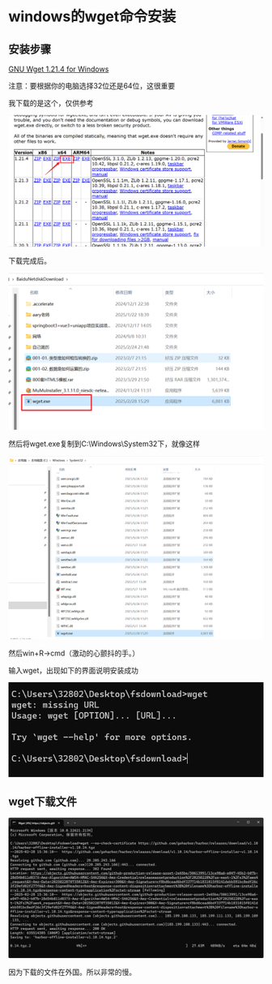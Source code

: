 # windows的wget命令安装



## 安装步骤

[GNU Wget 1.21.4 for Windows](https://eternallybored.org/misc/wget/)

注意：要根据你的电脑选择32位还是64位，这很重要

我下载的是这个，仅供参考

![image-20250228153119033](cmd03.assets/image-20250228153119033.png)



下载完成后。

![image-20250228153222907](cmd03.assets/image-20250228153222907.png)

 然后将wget.exe复制到C:\Windows\System32下，就像这样

![image-20250228153313645](cmd03.assets/image-20250228153313645.png)



然后win+R→cmd（激动的心颤抖的手。）

输入wget，出现如下的界面说明安装成功

![image-20250228153422994](cmd03.assets/image-20250228153422994.png)





## wget下载文件



![image-20250228153924454](cmd03.assets/image-20250228153924454.png)



因为下载的文件在外国。所以非常的慢。

